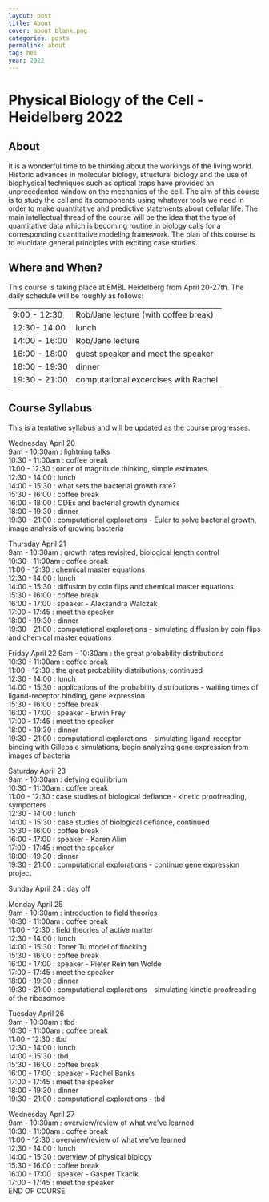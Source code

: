 ```yaml
---
layout: post
title: About
cover: about_blank.png
categories: posts
permalink: about
tag: hei
year: 2022
---
```

# Physical Biology of the Cell - Heidelberg 2022

## About
It is a wonderful time to be thinking about the workings of the living world. Historic advances in molecular biology, structural biology and the use of biophysical techniques such as optical traps have provided an unprecedented window on the mechanics of the cell. The aim of this course is to study the cell and its components using whatever tools we need in order to make quantitative and predictive statements about cellular life. The main intellectual thread of the course will be the idea that the type of quantitative data which is becoming routine in biology calls for a corresponding quantitative modeling framework. The plan of this course is to elucidate general principles with exciting case studies.


## Where and When?
This course is taking place at EMBL Heidelberg from April 20-27th. The daily schedule will be roughly as follows:

<table>
<tr>
    <td> 9:00 - 12:30 
    <td> Rob/Jane lecture (with coffee break)
</tr>
<tr>
    <td> 12:30- 14:00  
    <td> lunch
</tr>
<tr>
    <td> 14:00 - 16:00 
    <td> Rob/Jane lecture 
</tr>
<tr>
    <td> 16:00 - 18:00 
    <td> guest speaker and meet the speaker
</tr>
<tr>
    <td> 18:00 - 19:30 
    <td> dinner
</tr>
<tr>
    <td> 19:30 - 21:00 
    <td> computational excercises with Rachel
</tr>
</table>

## Course Syllabus
This is a tentative syllabus and will be updated as the course progresses.

Wednesday April 20 \
9am - 10:30am : lightning talks \
10:30 - 11:00am : coffee break \
11:00 - 12:30 : order of magnitude thinking, simple estimates \
12:30 - 14:00 : lunch \
14:00 - 15:30 : what sets the bacterial growth rate? \
15:30 - 16:00 : coffee break \
16:00 - 18:00 : ODEs and bacterial growth dynamics \
18:00 - 19:30 : dinner \
19:30 - 21:00 : computational explorations - Euler to solve bacterial growth, image analysis of growing bacteria 

Thursday April 21 \
9am - 10:30am : growth rates revisited, biological length control \
10:30 - 11:00am : coffee break \
11:00 - 12:30 : chemical master equations \
12:30 - 14:00 : lunch \
14:00 - 15:30 : diffusion by coin flips and chemical master equations \
15:30 - 16:00 : coffee break \
16:00 - 17:00 : speaker - Alexsandra Walczak \
17:00 - 17:45 : meet the speaker \
18:00 - 19:30 : dinner \
19:30 - 21:00 : computational explorations - simulating diffusion by coin flips and chemical master equations

Friday April 22
9am - 10:30am : the great probability distributions \
10:30 - 11:00am : coffee break \
11:00 - 12:30 : the great probability distributions, continued \
12:30 - 14:00 : lunch \
14:00 - 15:30 : applications of the probability distributions - waiting times of ligand-receptor binding, gene expression \
15:30 - 16:00 : coffee break \
16:00 - 17:00 : speaker - Erwin Frey \
17:00 - 17:45 : meet the speaker \
18:00 - 19:30 : dinner \
19:30 - 21:00 : computational explorations - simulating ligand-receptor binding with Gillepsie simulations, begin analyzing gene expression from images of bacteria

Saturday April 23 \
9am - 10:30am : defying equilibrium \
10:30 - 11:00am : coffee break \
11:00 - 12:30 : case studies of biological defiance - kinetic proofreading, symporters \
12:30 - 14:00 : lunch \
14:00 - 15:30 : case studies of biological defiance, continued \
15:30 - 16:00 : coffee break \
16:00 - 17:00 : speaker - Karen Alim \
17:00 - 17:45 : meet the speaker \
18:00 - 19:30 : dinner \
19:30 - 21:00 : computational explorations - continue gene expression project

Sunday April 24 : day off

Monday April 25 \
9am - 10:30am : introduction to field theories \
10:30 - 11:00am : coffee break \
11:00 - 12:30 : field theories of active matter \
12:30 - 14:00 : lunch \
14:00 - 15:30 : Toner Tu model of flocking \
15:30 - 16:00 : coffee break \
16:00 - 17:00 : speaker - Pieter Rein ten Wolde \
17:00 - 17:45 : meet the speaker \
18:00 - 19:30 : dinner \
19:30 - 21:00 : computational explorations - simulating kinetic proofreading of the ribosomoe

Tuesday April 26 \
9am - 10:30am : tbd \
10:30 - 11:00am : coffee break \
11:00 - 12:30 : tbd \
12:30 - 14:00 : lunch \
14:00 - 15:30 : tbd \
15:30 - 16:00 : coffee break \
16:00 - 17:00 : speaker - Rachel Banks \
17:00 - 17:45 : meet the speaker \
18:00 - 19:30 : dinner \
19:30 - 21:00 : computational explorations - tbd

Wednesday April 27 \
9am - 10:30am : overview/review of what we've learned \
10:30 - 11:00am : coffee break \
11:00 - 12:30 : overview/review of what we've learned \
12:30 - 14:00 : lunch \
14:00 - 15:30 : overview of physical biology \
15:30 - 16:00 : coffee break \
16:00 - 17:00 : speaker - Gasper Tkacik \
17:00 - 17:45 : meet the speaker \
END OF COURSE




